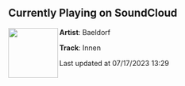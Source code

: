 ## Currently Playing on SoundCloud

[<img align="left" width="100" src="https://i1.sndcdn.com/artworks-tKGd55omep5Bb6KL-EAF0XA-t500x500.jpg">](https://soundcloud.com/baeldorf/innen)

**Artist**: Baeldorf 

**Track**: Innen

Last updated at 07/17/2023 13:29
